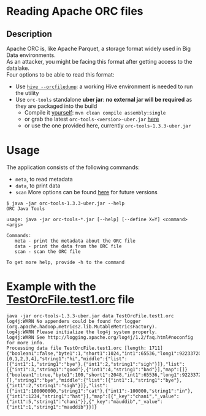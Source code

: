 Reading Apache ORC files
============================

Description
-----------
Apache ORC is, like Apache Parquet, a storage format widely used in Big Data environments.  
As an attacker, you might be facing this format after getting access to the datalake.  
Four options to be able to read this format:
* Use [`hive --orcfiledump`](https://cwiki.apache.org/confluence/display/Hive/LanguageManual+ORC#LanguageManualORC-ORCFileDumpUtility): a working Hive environment is needed to run the utility  
* Use `orc-tools` standalone **uber jar**: **no external jar will be required** as they are packaged into the build
  * Compile it [yourself](https://github.com/apache/orc/tree/master/java/tools): `mvn clean compile assembly:single`  
  * or grab the latest `orc-tools-<version>-uber.jar` [here](https://repo1.maven.org/maven2/org/apache/orc/orc-tools/) 
  * or use the one provided here, currently `orc-tools-1.3.3-uber.jar`  
  
  
Usage
=====
The application consists of the following commands:
* `meta`, to read metadata
* `data`, to print data
* `scan`
More options can be found [here](https://orc.apache.org/docs/tools.html#java-orc-tools) for future versions
```
$ java -jar orc-tools-1.3.3-uber.jar --help
ORC Java Tools

usage: java -jar orc-tools-*.jar [--help] [--define X=Y] <command> <args>

Commands:
   meta - print the metadata about the ORC file
   data - print the data from the ORC file
   scan - scan the ORC file

To get more help, provide -h to the command
```

Example with the [TestOrcFile.test1.orc](https://github.com/apache/orc/blob/master/examples/TestOrcFile.test1.orc) file
=======================================================================================================================
```
java -jar orc-tools-1.3.3-uber.jar data TestOrcFile.test1.orc
log4j:WARN No appenders could be found for logger (org.apache.hadoop.metrics2.lib.MutableMetricsFactory).
log4j:WARN Please initialize the log4j system properly.
log4j:WARN See http://logging.apache.org/log4j/1.2/faq.html#noconfig for more info.
Processing data file TestOrcFile.test1.orc [length: 1711]
{"boolean1":false,"byte1":1,"short1":1024,"int1":65536,"long1":9223372036854775807,"float1":1,"double1":-15,"bytes1":[0,1,2,3,4],"string1":"hi","middle":{"list":[{"int1":1,"string1":"bye"},{"int1":2,"string1":"sigh"}]},"list":[{"int1":3,"string1":"good"},{"int1":4,"string1":"bad"}],"map":[]}
{"boolean1":true,"byte1":100,"short1":2048,"int1":65536,"long1":9223372036854775807,"float1":2,"double1":-5,"bytes1":[],"string1":"bye","middle":{"list":[{"int1":1,"string1":"bye"},{"int1":2,"string1":"sigh"}]},"list":[{"int1":100000000,"string1":"cat"},{"int1":-100000,"string1":"in"},{"int1":1234,"string1":"hat"}],"map":[{"_key":"chani","_value":{"int1":5,"string1":"chani"}},{"_key":"mauddib","_value":{"int1":1,"string1":"mauddib"}}]}
```
